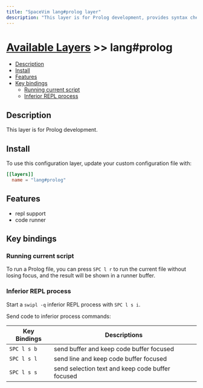 ```yaml
---
title: "SpaceVim lang#prolog layer"
description: "This layer is for Prolog development, provides syntax checking, code runner and repl support for prolog files."
---
```


# [Available Layers](../../) >> lang#prolog

<!-- vim-markdown-toc GFM -->

- [Description](#description)
- [Install](#install)
- [Features](#features)
- [Key bindings](#key-bindings)
  - [Running current script](#running-current-script)
  - [Inferior REPL process](#inferior-repl-process)

<!-- vim-markdown-toc -->

## Description

This layer is for Prolog development.

## Install

To use this configuration layer, update your custom configuration file with:

```toml
[[layers]]
  name = "lang#prolog"
```

## Features

- repl support
- code runner

## Key bindings

### Running current script

To run a Prolog file, you can press `SPC l r` to run the current file without losing focus, and the result will be shown in a runner buffer.

### Inferior REPL process

Start a `swipl -q` inferior REPL process with `SPC l s i`.

Send code to inferior process commands:

| Key Bindings | Descriptions                                     |
| ------------ | ------------------------------------------------ |
| `SPC l s b`  | send buffer and keep code buffer focused         |
| `SPC l s l`  | send line and keep code buffer focused           |
| `SPC l s s`  | send selection text and keep code buffer focused |
